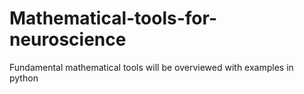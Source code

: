 # Mathematical-tools-for-neuroscience
Fundamental mathematical tools will be overviewed with examples in python
